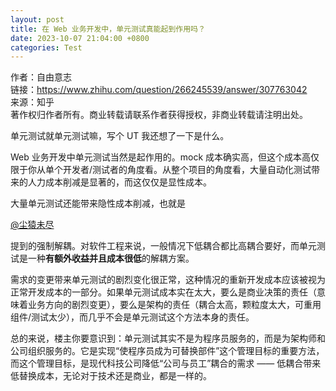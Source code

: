 ```yaml
---
layout: post
title: 在 Web 业务开发中，单元测试真能起到作用吗？
date: 2023-10-07 21:04:00 +0800
categories: Test
---
```


  
作者：自由意志  
链接：https://www.zhihu.com/question/266245539/answer/307763042  
来源：知乎  
著作权归作者所有。商业转载请联系作者获得授权，非商业转载请注明出处。


单元测试就单元测试嘛，写个 UT 我还想了一下是什么。

Web 业务开发中单元测试当然是起作用的。mock 成本确实高，但这个成本高仅限于你从单个开发者/测试者的角度看。从整个项目的角度看，大量自动化测试带来的人力成本削减是显著的，而这仅仅是显性成本。

大量单元测试还能带来隐性成本削减，也就是

[@尘猿未尽](//www.zhihu.com/people/91b15cbee9c08b4c4b2d79e7885c5b96)

提到的强制解耦。对软件工程来说，一般情况下低耦合都比高耦合要好，而单元测试是一种**有额外收益并且成本很低**的解耦方案。

需求的变更带来单元测试的剧烈变化很正常，这种情况的重新开发成本应该被视为正常开发成本的一部分。如果单元测试成本实在太大，要么是商业决策的责任（意味着业务方向的剧烈变更），要么是架构的责任（耦合太高，颗粒度太大，可重用组件/测试太少），而几乎不会是单元测试这个方法本身的责任。

总的来说，楼主你要意识到：单元测试其实不是为程序员服务的，而是为架构师和公司组织服务的。它是实现“使程序员成为可替换部件”这个管理目标的重要方法，而这个管理目标，是现代科技公司降低“公司与员工”耦合的需求 —— 低耦合带来低替换成本，无论对于技术还是商业，都是一样的。